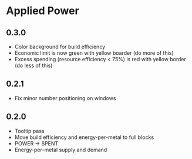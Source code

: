 # Applied Power

## 0.3.0

- Color background for build efficiency
- Economic limit is now green with yellow boarder (do more of this)
- Excess spending (resource efficiency < 75%) is red with yellow border (do less of this)

## 0.2.1

- Fix minor number positioning on windows

## 0.2.0

- Tooltip pass
- Move build efficiency and energy-per-metal to full blocks
- POWER -> SPENT
- Energy-per-metal supply and demand
